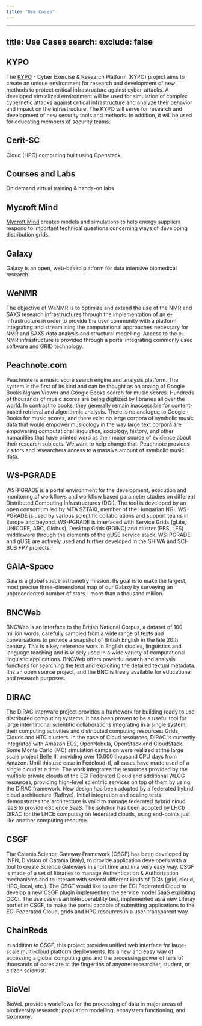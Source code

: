 ```yaml
---
title: "Use Cases"
---
```

---

title: Use Cases
search:
  exclude: false
---
## KYPO

The [KYPO](https://crp.kypo.muni.cz/en) - Cyber Exercise & Research Platform (KYPO) project aims to create an unique environment for research and development of new methods to protect critical infrastructure against cyber-attacks. A developed virtualized environment will be used for simulation of complex cybernetic attacks against critical infrastructure and analyze their behavior and impact on the infrastructure. The KYPO will serve for research and development of new security tools and methods. In addition, it will be used for educating members of security teams.

## Cerit-SC

Cloud (HPC) computing built using Openstack.

## Courses and Labs

On demand virtual training & hands-on labs

## Mycroft Mind

[Mycroft Mind](https://www.mycroftmind.com/) creates models and simulations to help energy suppliers respond to important technical questions concerning ways of developing distribution grids.

## Galaxy

Galaxy is an open, web-based platform for data intensive biomedical research.

## WeNMR

The objective of WeNMR is to optimize and extend the use of the NMR and SAXS research infrastructures through the implementation of an e-infrastructure in order to provide the user community with a platform integrating and streamlining the computational approaches necessary for NMR and SAXS data analysis and structural modelling. Access to the e-NMR infrastructure is provided through a portal integrating commonly used software and GRID technology.

## Peachnote.com

Peachnote is a music score search engine and analysis platform. The system is the first of its kind and can be thought as an analog of Google Books Ngram Viewer and Google Books search for music scores. Hundreds of thousands of music scores are being digitized by libraries all over the world. In contrast to books, they generally remain inaccessible for content-based retrieval and algorithmic analysis. There is no analogue to Google Books for music scores, and there exist no large corpora of symbolic music data that would empower musicology in the way large text corpora are empowering computational linguistics, sociology, history, and other humanities that have printed word as their major source of evidence about their research subjects. We want to help change that. Peachnote provides visitors and researchers access to a massive amount of symbolic music data.

## WS-PGRADE

WS-PGRADE is a portal environment for the development, execution and monitoring of workflows and workflow based parameter studies on different Distributed Computing Infrastructures (DCI). The tool is developed by an open consortium led by MTA SZTAKI, member of the Hungarian NGI. WS-PGRADE is used by various scientific collaborations and support teams in Europe and beyond. WS-PGRADE is interfaced with Service Grids (gLite, UNICORE, ARC, Globus), Desktop Grids (BOINC) and cluster (PBS, LFS) middleware through the elements of the gUSE service stack. WS-PGRADE and gUSE are actively used and further developed in the SHIWA and SCI-BUS FP7 projects.

## GAIA-Space

Gaia is a global space astrometry mission. Its goal is to make the largest, most precise three-dimensional map of our Galaxy by surveying an unprecedented number of stars - more than a thousand million.

## BNCWeb

BNCWeb is an interface to the British National Corpus, a dataset of 100 million words, carefully sampled from a wide range of texts and conversations to provide a snapshot of British English in the late 20th century. This is a key reference work in English studies, linguistics and language teaching and is widely used in a wide variety of computational linguistic applications. BNCWeb offers powerful search and analysis functions for searching the text and exploiting the detailed textual metadata. It is an open source project, and the BNC is freely available for educational and research purposes.

## DIRAC

The DIRAC interware project provides a framework for building ready to use distributed computing systems. It has been proven to be a useful tool for large international scientific collaborations integrating in a single system, their computing activities and distributed computing resources: Grids, Clouds and HTC clusters. In the case of Cloud resources, DIRAC is currently integrated with Amazon EC2, OpenNebula, OpenStack and CloudStack. Some Monte Carlo (MC) simulation campaign were realized at the large scale project Belle II, providing over 10.000 thousand CPU days from Amazon. Until this use case in Fedcloud-tf, all cases have made used of a single cloud at a time. The work integrates the resources provided by the multiple private clouds of the EGI Federated Cloud and additional WLCG resources, providing high-level scientific services on top of them by using the DIRAC framework. New design has been adopted by a federated hybrid cloud architecture (Rafhyc). Initial integration and scaling tests demonstrates the architecture is valid to manage federated hybrid cloud IaaS to provide eScience SaaS. The solution has been adopted by LHCb DIRAC for the LHCb computing on federated clouds, using end-points just like another computing resource.

## CSGF

The Catania Science Gateway Framework (CSGF) has been developed by INFN, Division of Catania (Italy), to provide application developers with a tool to create Science Gateways in short time and in a very easy way. CSGF is made of a set of libraries to manage Authentication & Authorization mechanisms and to interact with several different kinds of DCIs (grid, cloud, HPC, local, etc.). The CSGT would like to use the EGI Federated Cloud to develop a new CSGF plugin implementing the service model SaaS exploiting OCCI. The use case is an interoperability test, implemented as a new Liferay portlet in CSGF, to make the portal capable of submitting applications to the EGI Federated Cloud, grids and HPC resources in a user-transparent way.

## ChainReds

In addition to CSGF, this project provides unified web interface for large-scale multi-cloud platform deployments. It’s a new and easy way of accessing a global computing grid and the processing power of tens of thousands of cores are at the fingertips of anyone: researcher, student, or citizen scientist.

## BioVel

BioVeL provides workflows for the processing of data in major areas of biodiversity research: population modelling, ecosystem functioning, and taxonomy.
